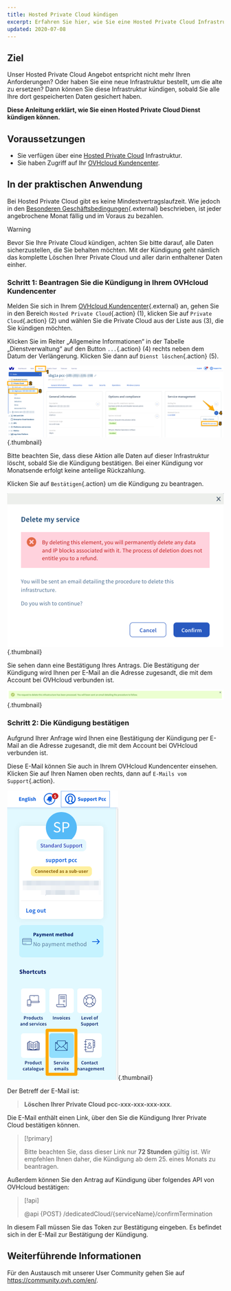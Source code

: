 ```yaml
---
title: Hosted Private Cloud kündigen
excerpt: Erfahren Sie hier, wie Sie eine Hosted Private Cloud Infrastruktur kündigen können
updated: 2020-07-08
---
```



## Ziel

Unser Hosted Private Cloud Angebot entspricht nicht mehr Ihren Anforderungen? Oder haben Sie eine neue Infrastruktur bestellt, um die alte zu ersetzen? Dann können Sie diese Infrastruktur kündigen, sobald Sie alle Ihre dort gespeicherten Daten gesichert haben.  

**Diese Anleitung erklärt, wie Sie einen Hosted Private Cloud Dienst kündigen können.** 

## Voraussetzungen

- Sie verfügen über eine [Hosted Private Cloud](https://www.ovhcloud.com/de/enterprise/products/hosted-private-cloud/) Infrastruktur.
- Sie haben Zugriff auf Ihr [OVHcloud Kundencenter](https://www.ovh.com/auth/?action=gotomanager&from=https://www.ovh.de/&ovhSubsidiary=de).


## In der praktischen Anwendung

Bei Hosted Private Cloud gibt es keine Mindestvertragslaufzeit. Wie jedoch in den [Besonderen Geschäftsbedingungen](https://www.ovh.de/support/agb-vertrage/){.external} beschrieben, ist jeder angebrochene Monat fällig und im Voraus zu bezahlen.

>[!warning]
>
> Bevor Sie Ihre Private Cloud kündigen, achten Sie bitte darauf, alle Daten sicherzustellen, die Sie behalten möchten. Mit der Kündigung geht nämlich das komplette Löschen Ihrer Private Cloud und aller darin enthaltener Daten einher.
>

### Schritt 1: Beantragen Sie die Kündigung in Ihrem OVHcloud Kundencenter

Melden Sie sich in Ihrem [OVHcloud Kundencenter](https://www.ovh.com/auth/?action=gotomanager&from=https://www.ovh.de/&ovhSubsidiary=de){.external} an, gehen Sie in den Bereich `Hosted Private Cloud`{.action} (1), klicken Sie auf `Private Cloud`{.action} (2) und wählen Sie die Private Cloud aus der Liste aus (3), die Sie kündigen möchten.

Klicken Sie im Reiter „Allgemeine Informationen“ in der Tabelle  „Dienstverwaltung“ auf den Button `...`{.action} (4) rechts neben dem Datum der Verlängerung. Klicken Sie dann auf `Dienst löschen`{.action} (5).

![Kündigung über das Kundencenter](images/resiliation1.png){.thumbnail}

Bitte beachten Sie, dass diese Aktion alle Daten auf dieser Infrastruktur löscht, sobald Sie die Kündigung bestätigen. Bei einer Kündigung vor Monatsende erfolgt keine anteilige Rückzahlung.

Klicken Sie auf `Bestätigen`{.action} um die Kündigung zu beantragen.

![Bestätigung der Kündigung](images/resiliation2.png){.thumbnail}

Sie sehen dann eine Bestätigung Ihres Antrags. Die Bestätigung der Kündigung wird Ihnen per E-Mail an die Adresse zugesandt, die mit dem Account bei OVHcloud verbunden ist.

![Bestätigung der Kündigung](images/resiliation3.png){.thumbnail}

### Schritt 2: Die Kündigung bestätigen

Aufgrund Ihrer Anfrage wird Ihnen eine Bestätigung der Kündigung per E-Mail an die Adresse zugesandt, die mit dem Account bei OVHcloud verbunden ist. 

Diese E-Mail können Sie auch in Ihrem OVHcloud Kundencenter einsehen. Klicken Sie auf Ihren Namen oben rechts, dann auf `E-Mails vom Support`{.action}.

![Bestätigung der Kündigung](images/resiliation4.png){.thumbnail}

Der Betreff der E-Mail ist:

> **Löschen Ihrer Private Cloud pcc-xxx-xxx-xxx-xxx**.

Die E-Mail enthält einen Link, über den Sie die Kündigung Ihrer Private Cloud bestätigen können.

> [!primary]
>
> Bitte beachten Sie, dass dieser Link nur **72 Stunden** gültig ist. Wir empfehlen Ihnen daher, die Kündigung ab dem 25\. eines Monats zu beantragen.
>

Außerdem können Sie den Antrag auf Kündigung über folgendes API von OVHcloud bestätigen:

> [!api]
>
> @api {POST} /dedicatedCloud/{serviceName}/confirmTermination
>

In diesem Fall müssen Sie das Token zur Bestätigung eingeben. Es befindet sich in der E-Mail zur Bestätigung der Kündigung.

## Weiterführende Informationen

Für den Austausch mit unserer User Community gehen Sie auf <https://community.ovh.com/en/>.

